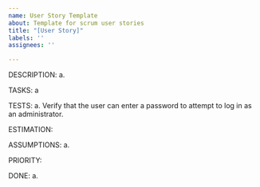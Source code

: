```yaml
---
name: User Story Template
about: Template for scrum user stories
title: "[User Story]"
labels: ''
assignees: ''

---
```


DESCRIPTION:
a. 

TASKS:
a

TESTS:
a. Verify that the user can enter a password to attempt to log in as an administrator.

ESTIMATION:

ASSUMPTIONS:
a.

PRIORITY:

DONE:
a.
